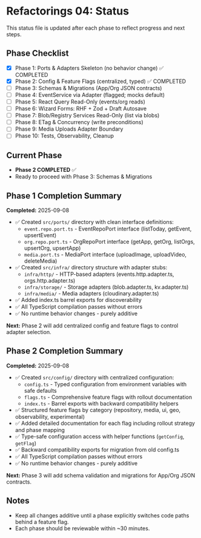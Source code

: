 # Refactorings 04: Status

This status file is updated after each phase to reflect progress and next steps.

## Phase Checklist
- [x] Phase 1: Ports & Adapters Skeleton (no behavior change) ✅ COMPLETED
- [x] Phase 2: Config & Feature Flags (centralized, typed) ✅ COMPLETED
- [ ] Phase 3: Schemas & Migrations (App/Org JSON contracts)
- [ ] Phase 4: EventService via Adapter (flagged; mocks default)
- [ ] Phase 5: React Query Read-Only (events/org reads)
- [ ] Phase 6: Wizard Forms: RHF + Zod + Draft Autosave
- [ ] Phase 7: Blob/Registry Services Read-Only (list via blobs)
- [ ] Phase 8: ETag & Concurrency (write preconditions)
- [ ] Phase 9: Media Uploads Adapter Boundary
- [ ] Phase 10: Tests, Observability, Cleanup

## Current Phase
- **Phase 2 COMPLETED** ✅
- Ready to proceed with Phase 3: Schemas & Migrations

## Phase 1 Completion Summary
**Completed:** 2025-09-08
- ✅ Created `src/ports/` directory with clean interface definitions:
  - `event.repo.port.ts` - EventRepoPort interface (listToday, getEvent, upsertEvent)
  - `org.repo.port.ts` - OrgRepoPort interface (getApp, getOrg, listOrgs, upsertOrg, upsertApp)  
  - `media.port.ts` - MediaPort interface (uploadImage, uploadVideo, deleteMedia)
- ✅ Created `src/infra/` directory structure with adapter stubs:
  - `infra/http/` - HTTP-based adapters (events.http.adapter.ts, orgs.http.adapter.ts)
  - `infra/storage/` - Storage adapters (blob.adapter.ts, kv.adapter.ts)
  - `infra/media/` - Media adapters (cloudinary.adapter.ts)
- ✅ Added index.ts barrel exports for discoverability
- ✅ All TypeScript compilation passes without errors
- ✅ No runtime behavior changes - purely additive

**Next:** Phase 2 will add centralized config and feature flags to control adapter selection.

## Phase 2 Completion Summary
**Completed:** 2025-09-08
- ✅ Created `src/config/` directory with centralized configuration:
  - `config.ts` - Typed configuration from environment variables with safe defaults
  - `flags.ts` - Comprehensive feature flags with rollout documentation 
  - `index.ts` - Barrel exports with backward compatibility helpers
- ✅ Structured feature flags by category (repository, media, ui, geo, observability, experimental)
- ✅ Added detailed documentation for each flag including rollout strategy and phase mapping
- ✅ Type-safe configuration access with helper functions (`getConfig`, `getFlag`)
- ✅ Backward compatibility exports for migration from old config.ts
- ✅ All TypeScript compilation passes without errors
- ✅ No runtime behavior changes - purely additive

**Next:** Phase 3 will add schema validation and migrations for App/Org JSON contracts.

## Notes
- Keep all changes additive until a phase explicitly switches code paths behind a feature flag.
- Each phase should be reviewable within ~30 minutes.
